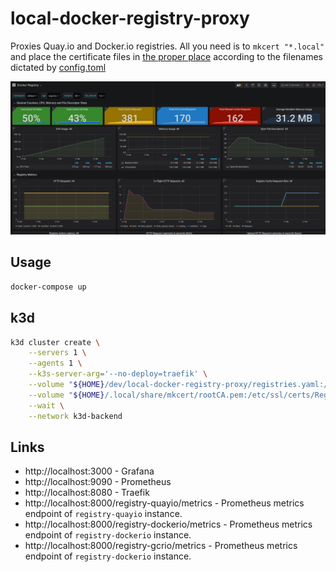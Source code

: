 # local-docker-registry-proxy

Proxies Quay.io and Docker.io registries. All you need is to `mkcert "*.local"` and place the certificate
files in [the proper place](services/traefik/certs) according to the filenames dictated by [config.toml](services/traefik/traefik/dynamic/config.toml)

![Screenshot](screenshot.png)

## Usage

```sh
docker-compose up
```

## k3d

```sh
k3d cluster create \
    --servers 1 \
    --agents 1 \
    --k3s-server-arg='--no-deploy=traefik' \
    --volume "${HOME}/dev/local-docker-registry-proxy/registries.yaml:/etc/rancher/k3s/registries.yaml" \
    --volume "${HOME}/.local/share/mkcert/rootCA.pem:/etc/ssl/certs/Registry_Root_CA.pem" \
    --wait \
    --network k3d-backend
```

## Links

- http://localhost:3000 - Grafana
- http://localhost:9090 - Prometheus
- http://localhost:8080 - Traefik
- http://localhost:8000/registry-quayio/metrics - Prometheus metrics endpoint of `registry-quayio` instance.
- http://localhost:8000/registry-dockerio/metrics - Prometheus metrics endpoint of `registry-dockerio` instance.
- http://localhost:8000/registry-gcrio/metrics - Prometheus metrics endpoint of `registry-dockerio` instance.
